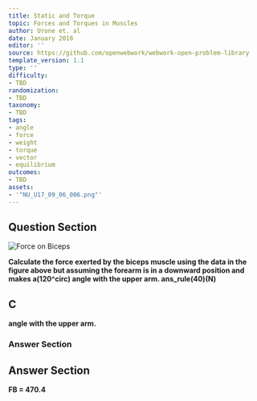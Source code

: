 ```yaml
---
title: Static and Torque
topic: Forces and Torques in Muscles
author: Urone et. al
date: January 2018
editor: ''
source: https://github.com/openwebwork/webwork-open-problem-library
template_version: 1.1
type: ''
difficulty:
- TBD
randomization:
- TBD
taxonomy:
- TBD
tags:
- angle
- force
- weight
- torque
- vector
- equilibrium
outcomes:
- TBD
assets:
- '"NU_U17_09_06_006.png"'
---
```


## Question Section 

![Force on Biceps]("NU_U17_09_06_006.png")

<b>
Calculate the force exerted by the biceps muscle using the data in the figure above but assuming the forearm is in a downward position and makes a(120^circ) angle with the upper arm.
ans_rule(40)(N)

## C
angle with the upper arm.
### Answer Section


## Answer Section

FB = 470.4